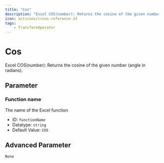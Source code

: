 ```yaml
---
title: "Cos"
description: "Excel COS(number): Returns the cosine of the given number (angle in radians)."
icon: octicons/cross-reference-24
tags: 
    - TransformOperator
---
```

# Cos
<!-- This file was generated - DO NOT CHANGE IT MANUALLY -->



Excel COS(number): Returns the cosine of the given number (angle in radians).

## Parameter

### Function name

The name of the Excel function

- ID: `functionName`
- Datatype: `string`
- Default Value: `COS`





## Advanced Parameter

`None`